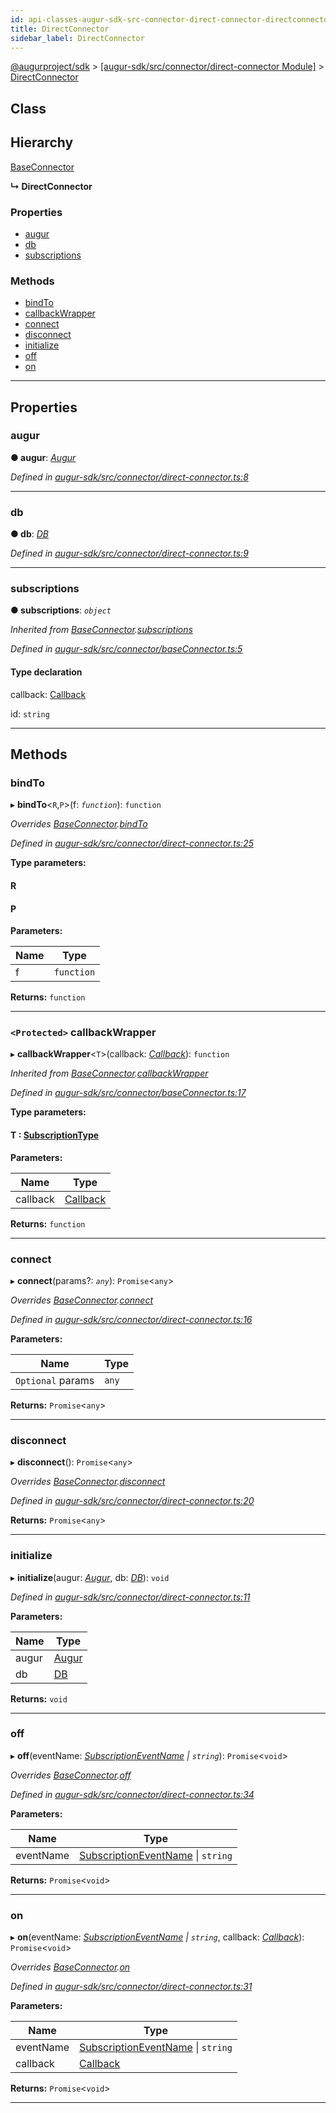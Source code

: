 ```yaml
---
id: api-classes-augur-sdk-src-connector-direct-connector-directconnector
title: DirectConnector
sidebar_label: DirectConnector
---
```


[@augurproject/sdk](api-readme.md) > [[augur-sdk/src/connector/direct-connector Module]](api-modules-augur-sdk-src-connector-direct-connector-module.md) > [DirectConnector](api-classes-augur-sdk-src-connector-direct-connector-directconnector.md)

## Class

## Hierarchy

 [BaseConnector](api-classes-augur-sdk-src-connector-baseconnector-baseconnector.md)

**↳ DirectConnector**

### Properties

* [augur](api-classes-augur-sdk-src-connector-direct-connector-directconnector.md#augur)
* [db](api-classes-augur-sdk-src-connector-direct-connector-directconnector.md#db)
* [subscriptions](api-classes-augur-sdk-src-connector-direct-connector-directconnector.md#subscriptions)

### Methods

* [bindTo](api-classes-augur-sdk-src-connector-direct-connector-directconnector.md#bindto)
* [callbackWrapper](api-classes-augur-sdk-src-connector-direct-connector-directconnector.md#callbackwrapper)
* [connect](api-classes-augur-sdk-src-connector-direct-connector-directconnector.md#connect)
* [disconnect](api-classes-augur-sdk-src-connector-direct-connector-directconnector.md#disconnect)
* [initialize](api-classes-augur-sdk-src-connector-direct-connector-directconnector.md#initialize)
* [off](api-classes-augur-sdk-src-connector-direct-connector-directconnector.md#off)
* [on](api-classes-augur-sdk-src-connector-direct-connector-directconnector.md#on)

---

## Properties

<a id="augur"></a>

###  augur

**● augur**: *[Augur](api-classes-augur-sdk-src-augur-augur.md)*

*Defined in [augur-sdk/src/connector/direct-connector.ts:8](https://github.com/AugurProject/augur/blob/1e1466f1d3/packages/augur-sdk/src/connector/direct-connector.ts#L8)*

___
<a id="db"></a>

###  db

**● db**: *[DB](api-classes-augur-sdk-src-state-db-db-db.md)*

*Defined in [augur-sdk/src/connector/direct-connector.ts:9](https://github.com/AugurProject/augur/blob/1e1466f1d3/packages/augur-sdk/src/connector/direct-connector.ts#L9)*

___
<a id="subscriptions"></a>

###  subscriptions

**● subscriptions**: *`object`*

*Inherited from [BaseConnector](api-classes-augur-sdk-src-connector-baseconnector-baseconnector.md).[subscriptions](api-classes-augur-sdk-src-connector-baseconnector-baseconnector.md#subscriptions)*

*Defined in [augur-sdk/src/connector/baseConnector.ts:5](https://github.com/AugurProject/augur/blob/1e1466f1d3/packages/augur-sdk/src/connector/baseConnector.ts#L5)*

#### Type declaration

[event: `string`]: `object`

 callback: [Callback](api-modules-augur-sdk-src-events-module.md#callback)

 id: `string`

___

## Methods

<a id="bindto"></a>

###  bindTo

▸ **bindTo**<`R`,`P`>(f: *`function`*): `function`

*Overrides [BaseConnector](api-classes-augur-sdk-src-connector-baseconnector-baseconnector.md).[bindTo](api-classes-augur-sdk-src-connector-baseconnector-baseconnector.md#bindto)*

*Defined in [augur-sdk/src/connector/direct-connector.ts:25](https://github.com/AugurProject/augur/blob/1e1466f1d3/packages/augur-sdk/src/connector/direct-connector.ts#L25)*

**Type parameters:**

#### R 
#### P 
**Parameters:**

| Name | Type |
| ------ | ------ |
| f | `function` |

**Returns:** `function`

___
<a id="callbackwrapper"></a>

### `<Protected>` callbackWrapper

▸ **callbackWrapper**<`T`>(callback: *[Callback](api-modules-augur-sdk-src-events-module.md#callback)*): `function`

*Inherited from [BaseConnector](api-classes-augur-sdk-src-connector-baseconnector-baseconnector.md).[callbackWrapper](api-classes-augur-sdk-src-connector-baseconnector-baseconnector.md#callbackwrapper)*

*Defined in [augur-sdk/src/connector/baseConnector.ts:17](https://github.com/AugurProject/augur/blob/1e1466f1d3/packages/augur-sdk/src/connector/baseConnector.ts#L17)*

**Type parameters:**

#### T :  [SubscriptionType](api-modules-augur-sdk-src-event-handlers-module.md#subscriptiontype)
**Parameters:**

| Name | Type |
| ------ | ------ |
| callback | [Callback](api-modules-augur-sdk-src-events-module.md#callback) |

**Returns:** `function`

___
<a id="connect"></a>

###  connect

▸ **connect**(params?: *`any`*): `Promise`<`any`>

*Overrides [BaseConnector](api-classes-augur-sdk-src-connector-baseconnector-baseconnector.md).[connect](api-classes-augur-sdk-src-connector-baseconnector-baseconnector.md#connect)*

*Defined in [augur-sdk/src/connector/direct-connector.ts:16](https://github.com/AugurProject/augur/blob/1e1466f1d3/packages/augur-sdk/src/connector/direct-connector.ts#L16)*

**Parameters:**

| Name | Type |
| ------ | ------ |
| `Optional` params | `any` |

**Returns:** `Promise`<`any`>

___
<a id="disconnect"></a>

###  disconnect

▸ **disconnect**(): `Promise`<`any`>

*Overrides [BaseConnector](api-classes-augur-sdk-src-connector-baseconnector-baseconnector.md).[disconnect](api-classes-augur-sdk-src-connector-baseconnector-baseconnector.md#disconnect)*

*Defined in [augur-sdk/src/connector/direct-connector.ts:20](https://github.com/AugurProject/augur/blob/1e1466f1d3/packages/augur-sdk/src/connector/direct-connector.ts#L20)*

**Returns:** `Promise`<`any`>

___
<a id="initialize"></a>

###  initialize

▸ **initialize**(augur: *[Augur](api-classes-augur-sdk-src-augur-augur.md)*, db: *[DB](api-classes-augur-sdk-src-state-db-db-db.md)*): `void`

*Defined in [augur-sdk/src/connector/direct-connector.ts:11](https://github.com/AugurProject/augur/blob/1e1466f1d3/packages/augur-sdk/src/connector/direct-connector.ts#L11)*

**Parameters:**

| Name | Type |
| ------ | ------ |
| augur | [Augur](api-classes-augur-sdk-src-augur-augur.md) |
| db | [DB](api-classes-augur-sdk-src-state-db-db-db.md) |

**Returns:** `void`

___
<a id="off"></a>

###  off

▸ **off**(eventName: *[SubscriptionEventName](api-enums-augur-sdk-src-constants-subscriptioneventname.md) \| `string`*): `Promise`<`void`>

*Overrides [BaseConnector](api-classes-augur-sdk-src-connector-baseconnector-baseconnector.md).[off](api-classes-augur-sdk-src-connector-baseconnector-baseconnector.md#off)*

*Defined in [augur-sdk/src/connector/direct-connector.ts:34](https://github.com/AugurProject/augur/blob/1e1466f1d3/packages/augur-sdk/src/connector/direct-connector.ts#L34)*

**Parameters:**

| Name | Type |
| ------ | ------ |
| eventName | [SubscriptionEventName](api-enums-augur-sdk-src-constants-subscriptioneventname.md) \| `string` |

**Returns:** `Promise`<`void`>

___
<a id="on"></a>

###  on

▸ **on**(eventName: *[SubscriptionEventName](api-enums-augur-sdk-src-constants-subscriptioneventname.md) \| `string`*, callback: *[Callback](api-modules-augur-sdk-src-events-module.md#callback)*): `Promise`<`void`>

*Overrides [BaseConnector](api-classes-augur-sdk-src-connector-baseconnector-baseconnector.md).[on](api-classes-augur-sdk-src-connector-baseconnector-baseconnector.md#on)*

*Defined in [augur-sdk/src/connector/direct-connector.ts:31](https://github.com/AugurProject/augur/blob/1e1466f1d3/packages/augur-sdk/src/connector/direct-connector.ts#L31)*

**Parameters:**

| Name | Type |
| ------ | ------ |
| eventName | [SubscriptionEventName](api-enums-augur-sdk-src-constants-subscriptioneventname.md) \| `string` |
| callback | [Callback](api-modules-augur-sdk-src-events-module.md#callback) |

**Returns:** `Promise`<`void`>

___

